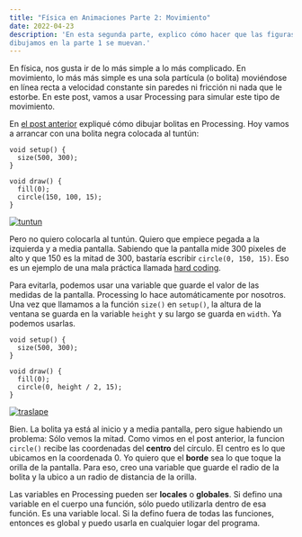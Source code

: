 ```yaml
---
title: "Física en Animaciones Parte 2: Movimiento"
date: 2022-04-23
description: 'En esta segunda parte, explico cómo hacer que las figuras que
dibujamos en la parte 1 se muevan.'
---
```


En física, nos gusta ir de lo más simple a lo más complicado. En movimiento, lo
más más simple es una sola partícula (o bolita) moviéndose en línea recta a
velocidad constante sin paredes ni fricción ni nada que le estorbe. En este post,
vamos a usar Processing para simular este tipo de movimiento.

En [el post anterior](https://pagutri.github.io/my_launchx_blog/posts/post_03/)
expliqué cómo dibujar bolitas en Processing. Hoy vamos a arrancar con una 
bolita negra colocada al tuntún:

```
void setup() {
  size(500, 300);
}

void draw() {
  fill(0);
  circle(150, 100, 15);
}
```

<a href="https://imgbb.com/"><img src="https://i.ibb.co/px9CC6f/tuntun.png" alt="tuntun" border="0"></a>

Pero no quiero colocarla al tuntún. Quiero que empiece pegada a la izquierda y a
media pantalla. Sabiendo que la pantalla mide 300 pixeles de alto y que 150 es la
mitad de 300, bastaría escribir `circle(0, 150, 15)`. Eso es un ejemplo de una mala
práctica llamada [hard coding](https://es.wikipedia.org/wiki/Hard_code).

Para evitarla, podemos usar una variable que guarde el valor de las medidas de la pantalla.
Processing lo hace automáticamente por nosotros. Una vez que llamamos a la función `size()`
en `setup()`, la altura de la ventana se guarda en la variable `height` y su largo se
guarda en `width`. Ya podemos usarlas.

```
void setup() {
  size(500, 300);
}

void draw() {
  fill(0);
  circle(0, height / 2, 15);
}
```
<a href="https://imgbb.com/"><img src="https://i.ibb.co/H47WLmj/traslape.png" alt="traslape" border="0"></a>

Bien. La bolita ya está al inicio y a media pantalla, pero sigue habiendo un problema:
Sólo vemos la mitad. Como vimos en el post anterior, la funcion `circle()` recibe las
coordenadas del **centro** del círculo. El centro es lo que ubicamos en la coordenada 0. 
Yo quiero que el **borde** sea lo que toque la orilla de la pantalla. Para eso,
creo una variable que guarde el radio de la bolita y la ubico a un radio de distancia
de la orilla.

Las variables en Processing pueden ser **locales** o **globales**. Si defino una variable
en el cuerpo una función, sólo puedo utilizarla dentro de esa función. Es una variable
local. Si la defino fuera de todas las funciones, entonces es global y puedo usarla en
cualquier logar del programa.



